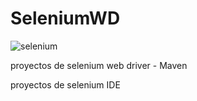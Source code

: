 # SeleniumWD

![selenium](https://github.com/maurifl/SeleniumWD/assets/6419342/855cacde-d86c-439a-bd95-edd1a895dd12)

proyectos de selenium web driver - Maven

proyectos de selenium IDE
